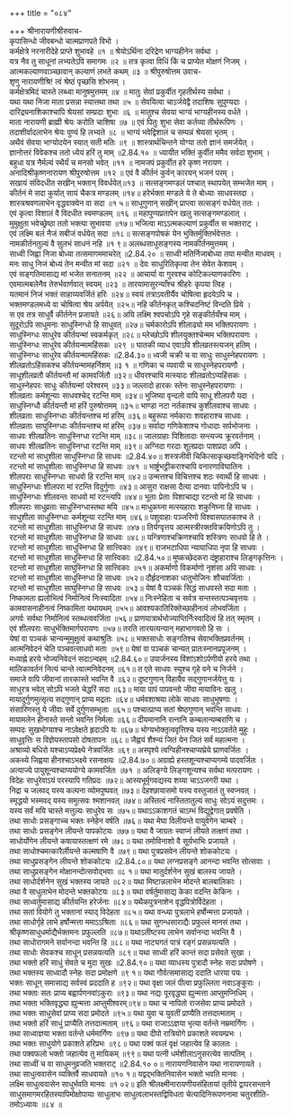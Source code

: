 +++
title = "०८४"

+++
श्रीनारायणीश्रीरुवाच-  
कृपासिन्धो जीवबन्धो चात्मप्राणपते विभो ।  
कर्मक्षेत्रे नरनारीदेहे प्राप्ते शुभावहे ॥१ ॥
श्रेयोऽर्थिना दरिद्रेण भाग्यहीनेन सर्वथा ।  
यत्र नैव तु साधूनां लभ्यतेऽपि समागमः ॥२ ॥
तत्र कृत्वा विधिं किं च प्राप्येत मोक्षणं निजम् ।  
आत्मकल्याणवाञ्च्छावान् कल्याणं लभते कथम् ॥३ ॥
श्रीपुरुषोत्तम उवाच-  
शृणु नारायणीश्रि! त्वं श्रेष्ठं पृच्छसि शोभनम् ।  
कर्मक्षेत्रमिदं चास्ते लब्ध्वा मानुषमुत्तमम् ॥४ ॥
मातुः सेवां प्रकुर्वीत गृहतीर्थस्य सर्वथा ।  
यथा यथा निजा माता प्रसन्ना स्यात्तथा तथा ॥५ ॥
सेवयित्वा चाऽर्जयेद्वै तदाशिषः सुपुण्यदाः ।  
दारिद्र्यनाशिकाश्चापि श्रेयसां सम्प्रदाः शुभाः ॥६ ॥
मातुश्च सेवया भाग्यं भाग्यहीनस्य वर्धते ।  
माता नारायणी ब्राह्मी श्रेयः करोति चाशिषा ॥७ ॥
एवं पितुः शुभा सेवा कर्तव्या तीर्थरूपिणः ।  
तदाशीर्वादलाभेन श्रेयः पुण्यं हि लभ्यते ॥८ ॥
भाग्यं भवेद्विशालं च सम्पन्नं श्रेयसा भृतम् ।  
अथैवं सेवया भाग्योदयेन स्यात् सती मतिः ॥९ ॥
शास्त्रार्थचिन्तने योग्या ततो ज्ञानं समर्जयेत् ।  
ज्ञानोत्तरं विवेकश्च ततो ध्येयं हरिं तु माम् ॥2.84.१० ॥
ध्यायीत भक्तिं कुर्वीत ममैव सर्वदा शुभाम् ।  
बहुधा यत्र नैर्मल्यं स्थैर्यं च मनसो भवेत् ॥११ ॥
नामजपं प्रकुर्वीत हरे कृष्ण नरायण ।  
अनादिश्रीकृष्णनारायण श्रीपुरुषोत्तम ॥१२ ॥
एवं वै कीर्तनं कुर्वन् कारयन् भजनं परम् ।  
सखायं संविदधीत सखीन् भक्तान् विवर्धयेत्॥१३ ॥
सत्सङ्गमण्डलं पश्चात् स्थापयेत् सम्भजेत माम् ।  
कीर्तनं मे सदा कुर्यात् सायं चैकत्र मण्डलम् ॥१४॥
हरेर्भक्ता मण्डले ये ते बोध्याः साधवस्तदा ।  
शास्त्रश्रवणलाभेन वृद्धवाक्येन वा सदा ॥१ ५॥
साधुगुणान् सखीन् प्राप्त्वा सत्सङ्गं वर्धयेत् ततः ।  
एवं कृत्वा विशालं वै विदधीत स्वमण्डलम् ॥१६ ॥
महापुण्यप्रतापेन खलु सत्सङ्गमण्डलात् ।  
मुमुक्षुता भवेच्छ्रेष्ठा ततो भक्त्या सुभावया ॥१७॥
भजित्वा माऽऽत्मकल्याणं प्रकुर्वीत स भक्तराट् ।  
एवं लक्ष्मि बलं नैजं सबीजं वर्धयेत् सदा ॥१८॥
सत्सङ्गपोषकं येन भुक्तिर्मुक्तिर्भवेत्ततः ।  
नामकीर्तनतुल्यं वै सुलभं साधनं नहि ॥१ ९॥
अलब्धसाधुसङ्गस्य नामकीर्तनमुत्तमम् ।  
साध्वी जिह्वा निजा बोध्या तत्समागममाचरेत् ॥2.84.२० ॥
साध्वी मतिर्निजाबोध्या तया मन्वीत माधवम् ।  
मनः साधु निजं बोध्यं तेन मन्वीत मां सदा ॥२१ ॥
देवः साधुरितिकृत्वा तेन सेवेत केशवम् ।  
एवं सङ्गतिमासाद्य मां भजेत सनातनम् ॥२२ ॥
आचार्या वा गुरवश्च कोटिकल्याणकारिणः ।  
एवमात्मबलेनैव तेरुर्भवार्णवात् स्वयम् ॥२३ ॥
तारयामासुरन्याँश्च श्रीहरेः कृपया त्विह ।  
यतमानं निजं भक्तं साहाय्यवर्जितं हरिः ॥२४॥
स्वयं तत्राऽवतीर्यैव चोषित्वा हृदयेऽपि च ।  
भक्तमण्डलमध्ये वा चोषित्वा श्रेय अर्पयेत् ॥२५॥
नहि कीर्तनकृत् कश्चिदनिष्टं विन्दति प्रिये ।  
स एव तत्र साधुर्वै कीर्तनेन प्रजायते ॥२६॥
अयि लक्ष्मि श्वपचोऽपि गृहे सङ्कीर्तयँश्च माम् ।  
सुदूरोऽपि साधुमनाः साधुस्निग्धो हि साधुवत् ॥२७॥
चर्मकारोऽपि शीलाढ्यो मम भक्तिपरायणः ।  
साधुस्निग्धः साधुरेव कीर्तयन्मां स्वकर्मकृत् ॥२८॥
म्लेच्छोऽपि शीलयुक्तश्चेन्मम भक्तिपरायणः ।  
साधुस्निग्धः साधुरेव कीर्तयन्मामहिंसकः ॥२९ ॥
घातकी व्याध एवाऽपि शीलव्रतस्त्यजन् हतिम् ।  
साधुस्निग्धः साधुरेव कीर्तयन्मामहिंसकः ॥2.84.३०॥
ध्वजी चक्री च वा साधुः साधुस्नेहपरायणः ।  
शीलव्रतोऽहिंसकश्च कीर्तयन्मामहर्निशम् ॥३ १ ॥
गणिका च व्यवायी च साधुस्नेहपरायणौ ।  
साधूशीलव्रतौ कीर्तयन्तौ मां कामवर्जितौ ॥३२॥
धीवरश्चापि मत्स्यादः शीलव्रतोऽप्यहिंसकः ।  
साधुस्नेहपरः साधुः कीर्तयन्मां परेश्वरम् ॥३३॥
जल्लादो हारकः स्तेनः साधुस्नेहपरायणाः ।  
शीलव्रताः कर्मशून्याः साधवश्चेद् रटन्ति माम् ॥३४॥
भुजिष्या वृन्दलो वापि साधू शीलपरौ यदा ।  
साधुस्निग्धौ कीर्तयन्तौ मां हरिं पुरुषोत्तमम् ॥३५॥
भाण्डा नटा नर्तकाश्च कुशीलवाश्च साधवः ।  
शीलव्रताः साधुस्निग्धाः कीर्तयन्तश्च मां हरिम् ॥३६॥
बहुरूपा नर्मकाराः शवहाराश्च साधवः ।  
शीलव्रताः साघुस्निग्धाः कीर्तयन्तश्च मां हरिम् ॥३७॥
सर्वादा गणिकेशाश्च गोधादाः सर्पभोजनाः ।  
साधवः शीलव्रतिनः साधुस्निग्धा रटन्ति माम् ॥३८॥
जालग्राहाः पिशितादाः सन्त्यज्य क्रूरवर्तनाम् ।  
साधवः शीलव्रतिनः साधुस्निग्धा रटन्ति माम् ॥३९॥
अग्निदा गरदाः शूलप्रदाः पाशप्रदा अपि ।  
रटन्तो मां साधुशीला साधुस्निग्धा हि साधवः ॥2.84.४०॥
शस्त्रजीवी चिकित्साकृच्छवाङ्गिभेदिनो यदि ।  
रटन्तो मां साधुशीलाः साधुस्निग्धा हि साधवः ॥४१ ॥
भार्ष्ट्रभट्ठीकराश्चापि वनारणाविघातिनः ।  
शीलपराः साधुस्निग्धाः साधवो हि रटन्ति माम् ॥४२॥
उन्मत्तश्च विचित्तश्च शठः स्वार्थी हि साधवः ।  
साधुस्निग्धाः शीलपरा मां रटन्ति विदुर्गुणाः ॥४३॥
आसुरा राक्षसा दैत्या दानवाः पापिनोऽपि च ।  
साधुस्निग्धाः शीलवन्तः साधवो मां रटन्त्यपि ॥४४॥
भूताः प्रेताः पिशाचाद्या रटन्तो मां हि साधवः ।  
शीलपराः साधुव्रताः साधुस्निग्धास्तथा मयि ॥४५॥
माधुकघ्ना मत्स्यहाराः शकुनिघ्ना हि साधवः ।  
साधुशीला साधुस्निग्धाः कर्मशून्या रटन्ति माम् ॥४६॥
पशुवाहाः पञ्जरिणो विश्वासघातकाश्च ते ।  
रटन्तो मां साधुशीलाः साधुस्निग्धा हि साधवः ॥४७॥
तिर्यग्वृत्तय आत्मस्त्रीरक्तविक्रयिणोऽपि तु ।  
रटन्तो मां साधुशीलाः साधुस्निग्धा हि साधवः ॥४८॥
यन्त्रिणाश्चक्रिणश्चापि शस्त्रिणः साधवो हि ते ।  
रटन्तो मां साधुशीलाः साधुस्निग्धा हि सात्त्विकाः ॥४९॥
राजभटाधिपा न्यायाधिपा नृपा हि साधवः ।  
रटन्तो मां साधुशीला साधुस्निग्धा हि सात्त्विकाः ॥2.84.५०॥
मुष्कच्छेदकरा दंष्ट्राहाराश्च लिङ्गकृत्तिनः ।  
रटन्तो मां साधुशीला साघुस्निग्धा हि सात्त्विकाः ॥५१॥
अकर्माणो विकर्माणो नृशंसा अपि साधवः ।  
रटन्तो मां साधुशीला साधुस्निग्धा हि साधवः ॥५२॥
दौर्हृदनाशका धातुभोजिनः शौचवर्जिताः ।  
रटन्तो मां साधुशीला साघुस्निग्धा हि साधवः ॥५३॥
येषां वै पञ्चकं सिद्धं साधवस्ते सदा मताः ।  
निष्कामता ह्यलोभित्वं निर्मानित्वं निःस्वादिता ॥५४॥
निःस्नेहिता च सर्वत्र सन्तस्तत्पञ्चवृत्तयः ।  
कामवासनाहीनत्वं निष्कामिता यथायथम् ॥५५॥
आवश्यकातिरिक्तेच्छाहीनत्वं लोभवर्जिता ।  
अगर्वः सर्वथा निर्मानित्वं स्तब्धत्ववर्जिता ॥५६॥
प्राणयात्रार्थभोज्याप्तिर्निःस्वादित्वं हि तत् स्मृतम् ।  
एवं शीलपराः साधुर्भक्तिमार्गपरायणः ॥५७॥
तरति तारयत्यन्यान् महाभागवतो हि सः ।  
येषां वा पञ्चकं चान्यन्मुमुक्षुत्वं कथाश्रुतिः ॥५८॥
भक्तसाधोः सङ्गतिश्च सेवाभक्तिप्रवर्तनम् ।  
आत्मनिवेदनं चेति पञ्चवत्साधवो मताः ॥५९॥
येषां वा पञ्चकं चान्यत् प्रातःस्नानप्रपूजनम् ।  
मध्याह्ने हरये भोज्यनिवेदनं सदाऽन्वहम् ॥2.84.६०॥
उपार्जनस्य विंशांऽशोऽर्पणीयो हरये तथा ।  
मालिकावर्तनं नित्यं चान्ते त्वात्मनिवेदनम् ॥६१॥
त एते साधवः स्युश्च गृहे वने च निर्जने ।  
समाजे वापि जीवानां तारकास्ते भवन्ति वै ॥६२॥
दुष्टगुणान् विहायैव सद्गुणानर्जयेत्तु यः ।  
साधुरत्र भवेत् सोऽपि भजते चेद्धरिं सदा ॥६३॥
माया पापं पापवन्तो जीवा मायाविनः खलु ।  
मायादुर्गुणमुत्सृत्य सद्गुणान् प्राप्य मद्रताः ॥६४॥
धर्मवशाश्रया लोके साधवः साधुभूषणाः ।  
संसारिणस्तु ये जीवाः सर्वे दुर्गुणसम्भृताः ॥६५॥
पश्चात्प्राप्य सतां श्रेष्ठगुणान् भवन्ति साधवः ।  
मायामलेन हीनास्ते सन्तो भवन्ति निर्मलाः ॥६६॥
दीयमानानि रत्नानि कम्बलान्यम्बराणि च ।  
सम्पदः सुखभोग्याश्च नाऽवेक्षते हृदाऽपि यः ॥६७॥
भोग्यभोक्तृत्ववृत्तिश्च यस्य नाऽऽवर्तते मुहुः ।  
साधुवृत्तिः स विज्ञेयस्तापसो दोषतापनः ॥६८॥
जैह्वयं शैश्न्यं जितं येन जितं सर्वं महात्मना ।  
अश्राव्यो बधिरो यश्चाऽप्यप्रेक्ष्ये नेत्रवर्जितः ॥६९॥
अस्पृश्ये त्वग्विहीनश्चाप्यघ्रेये घ्राणवर्जितः ।  
अकथ्ये जिह्वया हीनश्चाऽभक्ष्ये रसनाक्षयः ॥2.84.७०॥
अग्राह्ये हस्तशून्यश्चाप्यगम्ये पादवर्जितः ।  
अत्याज्ये पायुशून्यश्चाप्ययोग्ये कामवर्जितः ॥७१ ॥
अलिङ्ग्ये लिङ्गशून्यश्च सर्वथा मत्परायणः ।  
विदेहः साधुरेवाऽयं परस्यापि गतिप्रदः ॥७२॥
आस्यभूर्मृगवद्यस्य शय्या चाऽऽजगरी यथा ।  
निद्रा च जलवद् यस्य कल्पना व्योमपुष्पवत् ॥७३॥
देहश्छायासमो यस्य वस्तुजातं तु स्वप्नवत् ।  
स्मृद्धयो भस्मवद् यस्य समुत्सवः श्मशानवत् ॥७४॥
अस्तित्वं नास्तितातुल्यं साधुः सोऽयं सदुत्तमः ।  
यस्य सर्वं मयि चास्ते मत्तुल्यः साधुरेव सः ॥७५॥
यथाऽऽकाशगतं चाऽम्भं विद्युद्वेगात् प्रवर्षति ।  
तथा साधोः प्रसङ्गाच्च भक्तः स्नेहेन वर्षति ॥७६॥
यथा मेघा विलीयन्ते वायुवेगेन चाम्बरे ।  
तथा साधोः प्रसङ्गेन लीयन्ते पापकोटयः ॥७७॥
यथा वै जाग्रतः स्वाप्नं लीयते तत्क्षणं तथा ।  
साधोर्योगेन लीयन्ते कषायास्तत्क्षणं रमे ॥७८॥
यथा तमोविनाशो वै सूर्यभाभिः प्रजायते ।  
तथा साधोश्चमत्कारैर्लीयन्ते कल्मषाणि वै ॥७९॥
यथा पुत्रप्रसवेन लीयन्ते शोककोटयः ।  
तथा साधुप्रसङ्गेन लीयन्ते शोककोटयः ॥2.84.८०॥
यथा लग्नप्रसङ्गे आनन्दा भवन्ति सोत्सवाः ।  
तथा साधुप्रसङ्गेन मोक्षानन्दोत्सवोद्भवाः ॥८ १॥
यथा मातुर्दर्शनेन सुखं बालस्य जायते ।  
तथा साधोर्दर्शनेन सुखं भक्तस्य जायते ॥८२॥
यथा मिष्टान्नलाभेन मोदन्ते बालबालिकाः ।  
तथा वै साधुलाभेन मोदन्ते भक्तकोटयः ॥८३॥
यथा वर्षर्तुमासाद्य केका वदन्ति केकिनः ।  
तथा साध्वर्तुमासाद्य कीर्तयन्ति हरेर्जनाः ॥८४॥
यथैकपुत्रनाशेन वृद्धपित्रोर्विदेहता ।  
तथा सतां वियोगे तु भक्तानां स्याद् विदेहता ॥८५॥
यथा वन्ध्या पुत्रलाभे हर्षोन्मत्ता प्रजायते ।  
तथा साधोर्गृहे लाभे हर्षोन्मत्ता ममाऽऽश्रिताः ॥८६॥
यथा सुगन्धसाराद्यैः प्रफुल्लं मानसं तथा ।  
श्रीकृष्णसाधुधर्माद्यैर्भक्तमनः प्रफुल्लति ॥८७॥
यथाऽतीष्टस्य लाभेन सर्वानन्दा भवन्ति वै ।  
तथा साधोरागमने सर्वानन्दा भवन्ति हि ॥८८॥
यथा नाट्यगतं पात्रं रङ्गं प्रसन्नयत्यति ।  
तथा साधोः सेवकश्च साधून् प्रसन्नयत्यति ॥८९॥
यथा साध्वी हरिं कान्तं सदा प्रसेवते सुखा ।  
तथा भक्तो हरिं साधुं सेवते च मुदा सुखः ॥2.84.९०॥
यथा व्याधस्य पुत्रादौ स्नेहः सदा प्रपोषणे ।  
तथा भक्तस्य साध्वादौ स्नेहः सदा प्रमोक्षणे ॥९ १॥
यथा गौर्वत्समासाद्य ददाति धारया पयः ।  
भक्तः साधून् समासाद्य सर्वस्वं प्रददाति ह ॥९२॥
यथा वृक्षा जलं पीत्वा प्रफुल्लिता नवाऽङ्कुराः ।  
तथा भक्ताः सतः प्राप्य बह्वार्पणनवांऽकुराः ॥९३॥
यथा नद्यः पूरवृद्ध्या ह्युन्मत्ता आप्तुमप्निधिम् ।  
तथा भक्ता भक्तिवृद्ध्या ह्युन्मत्ता आप्तुमीश्वरम्॥९४॥
यथा च नापितो राजसेवा प्राप्य प्रमोदते ।  
तथा भक्तः साधुसेवां प्राप्य सदा प्रमोदते ॥९५॥
यथा युवा च युवतीं प्राप्यैति तत्तदात्मताम् ।  
तथा भक्तो हरिं साधुं प्राप्यैति तत्तदात्मताम् ॥९६॥
यथा राजाऽऽज्ञया भृत्या वर्तन्ते नम्रमार्गिणः ।  
तथा साध्वाज्ञया भक्ता वर्तन्ते धर्ममार्गिणः ॥९७॥
यथा दीपो रात्रियोगे प्रकाशते स्वयम्प्रभः ।  
तथा भक्तः साधुयोगे प्रकाशते हरिप्रभः ॥९८॥
यथा पक्वं फलं वृक्षं जहात्येव हि कालतः ।  
तथा पक्वफलो भक्तो जहात्येव तु मायिकम् ॥९९॥
यथा पत्नी धर्मशीलाऽनुसरत्येव सत्पतिम् ।  
तथा साध्वीं च वा साधुमनुव्रजति भक्तराट् ॥2.84.१० ०॥
नारायणनिवासेन यथा नारायणायते ।  
तथा साधुत्ववासेन व्यक्तिर्वै साधवायते ॥१० १॥
यद्वद्भक्तिनिवासेन भक्तो भवति मानवः ।  
लक्ष्मि साधुत्ववासेन साधुर्भवति मानवः ॥१ ०२॥
इति श्रीलक्ष्मीनारायणीयसंहितायां तृतीये द्वापरसन्ताने साधुसमागमरहितस्यापिमोक्षोपायाः साधुलाभः साधुत्वलाभस्तद्विविधता चेत्यादिनिरूपणनामा चतुरशीति-  
तमोऽध्यायः ॥८४ ॥
    
